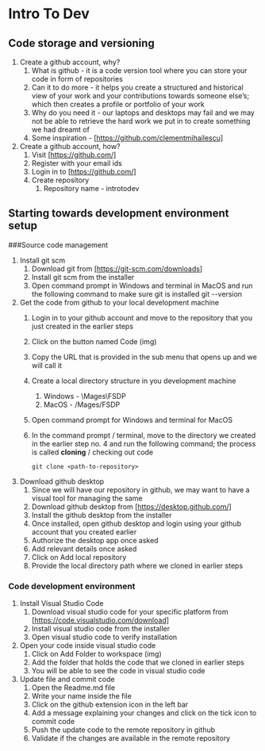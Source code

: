 # Intro To Dev

## Code storage and versioning

1. Create a github account, why? 
	1. What is github - it is a code version tool where you can store your code in form of repositories
	2. Can it to do more - it helps you create a structured and historical view of your work and your contributions towards someone else’s; which then creates a profile or portfolio of your work
	3. Why do you need it - our laptops and desktops may fail and we may not be able to retrieve the hard work we put in to create something we had dreamt of
	4. Some inspiration - [https://github.com/clementmihailescu]
2. Create a github account, how?
	1. Visit [https://github.com/]
	2. Register with your email ids
	3. Login in to [https://github.com/]
	4. Create repository 
		1. Repository name - introtodev<your-name>

## Starting towards development environment setup
###Source code management
1. Install git scm
	1. Download git from [https://git-scm.com/downloads]
	2. Install git scm from the installer
	3. Open command prompt in Windows and terminal in MacOS and run the following command to make sure git is installed
		git --version
2. Get the code from github to your local development machine
	1. Login in to your github account and move to the repository that you just created in the earlier steps 
	2. Click on the button named Code
(img)
	3. Copy the URL that is provided in the sub menu that opens up and we will call it <path-to-repository>
	4. Create a local directory structure in you development machine
		1. Windows - <drive>\\Mages\\FSDP
		2. MacOS - <user-directory>/Mages/FSDP
	5. Open command prompt for Windows and terminal for MacOS
	6. In the command prompt / terminal, move to the directory we created in the earlier step no. 4 and run the following command; the process is called **cloning** / checking out code
	
		``
		git clone <path-to-repository>
		``
3. Download github desktop
	1. Since we will have our repository in github, we may want to have a visual tool for managing the same
	2. Download github desktop from [https://desktop.github.com/]
	3. Install the github desktop from the installer
	4. Once installed, open github desktop and login using your github account that you created earlier
	5. Authorize the desktop app once asked
	6. Add relevant details once asked
	7. Click on Add local repository
	8. Provide the local directory path where we cloned in earlier steps

### Code development environment

1. Install Visual Studio Code
	1. Download visual studio code for your specific platform from [https://code.visualstudio.com/download]
	2. Install visual studio code from the installer
	3. Open visual studio code to verify installation
2. Open your code inside visual studio code
	1. Click on Add Folder to workspace
		(img)
	2. Add the folder that holds the code that we cloned in earlier steps
	3. You will be able to see the code in visual studio code 
3. Update file and commit code
	1. Open the Readme.md file
	2. Write your name inside the file
	3. Click on the github extension icon in the left bar 
	4. Add a message explaining your changes and click on the tick icon to commit code
	5. Push the update code to the remote repository in github
	6. Validate if the changes are available in the remote repository
